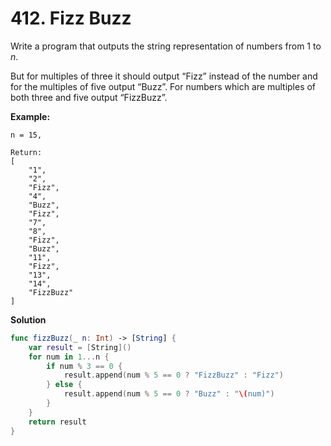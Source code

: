 # 412. Fizz Buzz

Write a program that outputs the string representation of numbers from 1 to *n*.

But for multiples of three it should output “Fizz” instead of the number and for the multiples of five output “Buzz”. For numbers which are multiples of both three and five output “FizzBuzz”.

**Example:**

```
n = 15,

Return:
[
    "1",
    "2",
    "Fizz",
    "4",
    "Buzz",
    "Fizz",
    "7",
    "8",
    "Fizz",
    "Buzz",
    "11",
    "Fizz",
    "13",
    "14",
    "FizzBuzz"
]
```

**Solution**

```swift
func fizzBuzz(_ n: Int) -> [String] {
    var result = [String]()
    for num in 1...n {
        if num % 3 == 0 {
            result.append(num % 5 == 0 ? "FizzBuzz" : "Fizz")
        } else {
            result.append(num % 5 == 0 ? "Buzz" : "\(num)")
        }
    }
    return result
}
```

